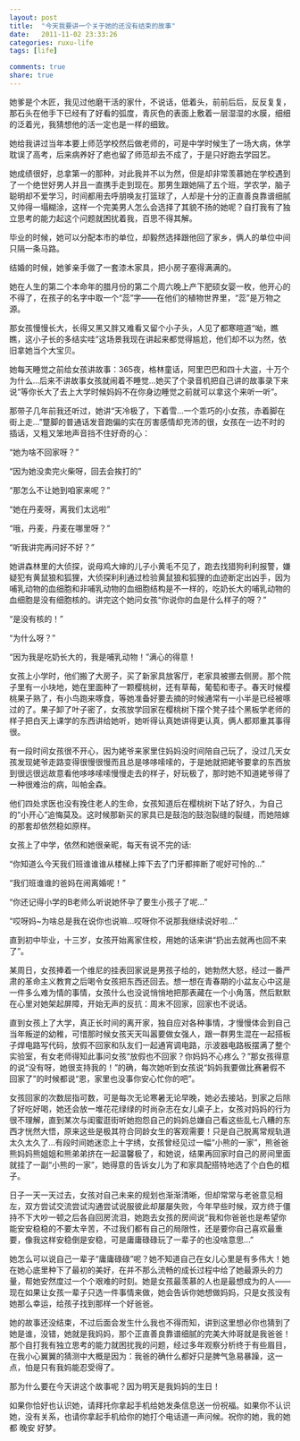 ```yaml
---
layout: post
title:  "今天我要讲一个关于她的还没有结束的故事"
date:   2011-11-02 23:33:26
categories: ruxu-life
tags: [life]

comments: true
share: true
---
```


她爹是个木匠，我见过他磨干活的家什，不说话，低着头，前前后后，反反复复，那石头在他手下已经有了好看的弧度，青灰色的表面上敷着一层湿湿的水膜，细细的泛着光，我猜想他的活一定也是一样的细致。

她给我讲过当年本要上师范学校然后做老师的，可是中学时候生了一场大病，休学耽误了高考，后来病养好了疤也留了师范却去不成了，于是只好跑去学园艺。

她成绩很好，总拿第一的那种，对此我并不以为然，但是却非常羡慕她在学校遇到了一个绝世好男人并且一直携手走到现在。那男生跟她隔了五个班，学农学，脑子聪明却不爱学习，时间都用去呼朋唤友打篮球了，人却是十分的正直善良靠谱细腻又帅得一塌糊涂，这样一个完美男人怎么会选择了其貌不扬的她呢？自打我有了独立思考的能力起这个问题就困扰着我，百思不得其解。

毕业的时候，她可以分配本市的单位，却毅然选择跟他回了家乡，俩人的单位中间只隔一条马路。

结婚的时候，她爹亲手做了一套漆木家具，把小房子塞得满满的。

她在人生的第二个本命年的腊月份的第二个周六晚上产下肥硕女婴一枚，他开心的不得了，在孩子的名字中取一个“蕊”字——在他们的植物世界里，“蕊”是万物之源。

那女孩慢慢长大，长得又黑又胖又难看又留个小子头，人见了都寒暄道“呦，瞧瞧，这小子长的多结实哇”这场景我现在讲起来都觉得尴尬，他们却不以为然，依旧拿她当个大宝贝。

她每天睡觉之前给女孩讲故事：365夜，格林童话，阿里巴巴和四十大盗，十万个为什么…后来不讲故事女孩就闹着不睡觉…她买了个录音机把自己讲的故事录下来说“等你长大了去上大学时候妈妈不在你身边睡觉之前就可以拿这个来听一听”。

那带子几年前我还听过，她讲“天冷极了，下着雪…一个乖巧的小女孩，赤着脚在街上走…”蹩脚的普通话发音跑偏的实在厉害感情却充沛的很，女孩在一边不时的插话，又粗又笨地声音挡不住好奇的心：

“她为啥不回家呀？”

“因为她没卖完火柴呀，回去会挨打的”

“那怎么不让她到咱家来呢？”

“她在丹麦呀，离我们太远啦”

“哦，丹麦，丹麦在哪里呀？”

“听我讲完再问好不好？”

她讲森林里的大侦探，说母鸡大婶的儿子小黄毛不见了，跑去找猎狗利利报警，嫌疑犯有黄鼠狼和狐狸，大侦探利利通过检验黄鼠狼和狐狸的血迹断定出凶手，因为哺乳动物的血细胞和非哺乳动物的血细胞结构是不一样的，吃奶长大的哺乳动物的血细胞是没有细胞核的。讲完这个她问女孩“你说你的血是什么样子的呀？”

“是没有核的！”

“为什么呀？”

“因为我是吃奶长大的，我是哺乳动物！”满心的得意！

女孩上小学时，他们搬了大房子，买了新家具放客厅，老家具被挪去侧房。那个院子里有一小块地，她在里面种了一颗樱桃树，还有草莓，葡萄和枣子。春天时候樱桃果子熟了，有小鸟跑来啄食，等她准备好要去摘的时候通常有一小半是已经被啄过的了。果子卸了叶子密了，女孩放学回家在樱桃树下摆个凳子挂个黑板学老师的样子把白天上课学的东西讲给她听，她听得认真她讲得更认真，俩人都郑重其事得很。

有一段时间女孩很不开心，因为姥爷来家里住妈妈没时间陪自己玩了，没过几天女孩发现姥爷走路变得很慢很慢而且总是哆哆嗦嗦的，于是她就把姥爷要拿的东西放到很远很远故意看他哆哆嗦嗦慢慢走去的样子，好玩极了，那时她不知道姥爷得了一种很难治的病，叫帕金森。

他们四处求医也没有挽住老人的生命，女孩知道后在樱桃树下站了好久，为自己的“小开心”追悔莫及。这时候那新买的家具已是鼓泡的鼓泡裂缝的裂缝，而她陪嫁的那套却依然稳如原样。

女孩上了中学，依然和她很亲昵，每天有说不完的话:

“你知道么今天我们班谁谁谁从楼梯上摔下去了门牙都摔断了呢好可怜的…”

“我们班谁谁的爸妈在闹离婚呢！”

“你还记得小学的B老师么听说她怀孕了要生小孩子了呢…”

“哎呀妈~为啥总是我在说你也说嘛…哎呀你不说那我继续说好啦…”

直到初中毕业，十三岁，女孩开始离家住校，用她的话来讲“扔出去就再也回不来了”。

某周日，女孩捧着一个维尼的挂表回家说是男孩子给的，她勃然大怒，经过一番严肃的革命主义教育之后喝令女孩把东西还回去。想一想在青春期的小盆友心中这是一件多么难为情的事情，女孩什么也没说悄悄地把那表藏在一个小角落，然后默默在心里对她架起屏障，开始无声的反抗：周末不回家，回家也不说话。

直到女孩上了大学，真正长时间的离开家，独自应对各种事情，才慢慢体会到自己当年叛逆的幼稚，可惜那时候女孩天天叫嚣要做女强人，跟一群男生混在一起搭板子焊电路写代码，放假不回家和队友们一起通宵调电路，示波器电路板摆满了整个实验室，有女老师得知此事问女孩“放假也不回家？你妈妈不心疼么？”那女孩得意的说“没有呀，她很支持我的！”的确，每次她听到女孩说“妈妈我要做比赛暑假不回家了”的时候都说“恩，家里也没事你安心忙你的吧”。

女孩回家的次数屈指可数，可是每次无论寒暑无论早晚，她必去接站，到家之后除了好吃好喝，她还会放一堆花花绿绿的时尚杂志在女儿桌子上，女孩对妈妈的行为很不理解，直到某次与闺蜜逛街听她抱怨自己的妈妈总嫌自己看这些乱七八糟的东西才恍然大悟，原来这些是极其符合同龄女生的客观需要！只是自己脱离常规轨道太久太久了…有段时间她迷恋上十字绣，女孩曾经见过一幅“小熊的一家”，熊爸爸熊妈妈熊姐姐和熊弟弟挤在一起温馨极了，和她说，结果再回家时自己的房间里面就挂了一副“小熊的一家”，她得意的告诉女儿为了和家具配搭特地选了个白色的框子。

日子一天一天过去，女孩对自己未来的规划也渐渐清晰，但却常常与老爸意见相左，双方尝试交流尝试沟通尝试说服彼此却屡屡失败，今年早些时候，双方终于僵持不下大吵一顿之后各自回房流泪，她跑去女孩的房间说“我和你爸爸也是希望你能安安稳稳的不要太辛苦，不过我们都有自己的局限性，还是要你自己喜欢最重要，像我这样安稳倒是安稳，可是庸庸碌碌玩了一辈子的也没啥意思…”

她怎么可以说自己一辈子“庸庸碌碌”呢？她不知道自己在女儿心里是有多伟大！她在她心底里种下了最初的美好，在并不那么流畅的成长过程中给了她最源头的力量，帮她安然度过一个个艰难的时刻。她是女孩最羡慕的人也是最想成为的人——现在如果让女孩一辈子只选一件事情来做，她会告诉你她想做妈妈，只是女孩没有她那么幸运，给孩子找到那样一个好爸爸。

她的故事还没结束，不过后面会发生什么我也不得而知，讲到这里想必你也猜到了她是谁，没错，她就是我妈妈，那个正直善良靠谱细腻的完美大帅哥就是我爸爸！那个自打我有独立思考的能力就困扰我的问题，经过多年观察分析终于有些眉目，在我小心翼翼的猜测中大概是因为：我爸的确什么都好只是脾气急易暴躁，这一点，怕是只有我妈能忍受得了。

那为什么要在今天讲这个故事呢？因为明天是我妈妈的生日！

如果你恰好也认识她，请拜托你拿起手机给她发条信息送一份祝福。如果你不认识她，没有关系，也请你拿起手机给你的她打个电话道一声问候。祝你的她，我的她都 晚安 好梦。